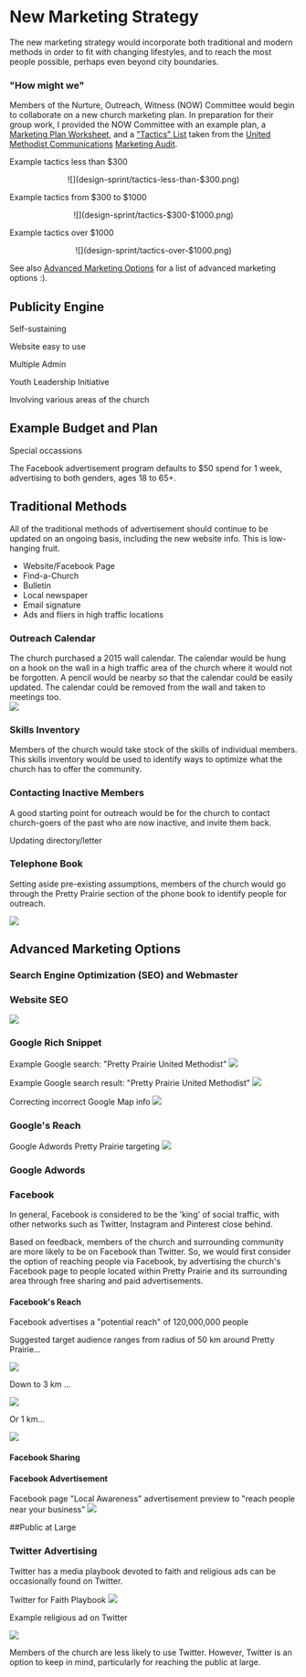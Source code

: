 # New Marketing Strategy

The new marketing strategy would incorporate both traditional and modern methods in order to fit with changing lifestyles, and to reach the most people possible, perhaps even beyond city boundaries. 

### "How might we"

Members of the Nurture, Outreach, Witness (NOW) Committee would begin to collaborate on a new church marketing plan. In preparation for their group work, I provided the NOW Committee with an example plan, a [Marketing Plan Worksheet](http://s3.amazonaws.com/Website_Properties_UGC/market-your-church/documents/UMCOM_YOUR_MARKETING_PLAN_WORKSHEET.PDF), and a ["Tactics" List](http://s3.amazonaws.com/Website_Properties_UGC/market-your-church/documents/STEP_4_IMPLEMENTATION_HOMEWORK.PDF) taken from the [United Methodist Communications](http://www.umcom.org) [Marketing Audit](http://www.umcom.org/learn/market-your-church-getting-started).

Example tactics less than $300
<center>
![](design-sprint/tactics-less-than-$300.png)
</center>

Example tactics from $300 to $1000
<center>
![](design-sprint/tactics-$300-$1000.png)
</center>

Example tactics over $1000
<center>
![](design-sprint/tactics-over-$1000.png)
</center>

See also [Advanced Marketing Options](advanced_marketing_options.md) for a list of advanced marketing options :).

## Publicity Engine

Self-sustaining

Website easy to use

Multiple Admin

Youth Leadership Initiative

Involving various areas of the church

## Example Budget and Plan

Special occassions

The Facebook advertisement program defaults to $50 spend for 1 week, advertising to both genders, ages 18 to 65+.

## Traditional Methods

All of the traditional methods of advertisement should continue to be updated on an ongoing basis, including the new website info. This is low-hanging fruit. 

* Website/Facebook Page
* Find-a-Church
* Bulletin
* Local newspaper
* Email signature
* Ads and fliers in high traffic locations

### Outreach Calendar

The church purchased a 2015 wall calendar. The calendar would be hung on a hook on the wall in a high traffic area of the church where it would not be forgotten. A pencil would be nearby so that the calendar could be easily updated. The calendar could be removed from the wall and taken to meetings too.  
![](new-marketing-strategy/marketing-strategy-outreach-calendar.jpg)

### Skills Inventory

Members of the church would take stock of the skills of individual members. This skills inventory would be used to identify ways to optimize what the church has to offer the community. 

### Contacting Inactive Members

A good starting point for outreach would be for the church to contact church-goers of the past who are now inactive, and invite them back. 

Updating directory/letter

### Telephone Book

Setting aside pre-existing assumptions, members of the church would go through the Pretty Prairie section of the phone book to identify people for outreach. 

![](new-marketing-strategy/marketing-strategy-telephone-book.jpg)

## Advanced Marketing Options

### Search Engine Optimization (SEO) and Webmaster

### Website SEO

![](new-marketing-strategy/website-seo.jpg)

### Google Rich Snippet
Example Google search: "Pretty Prairie United Methodist"
![](new-marketing-strategy/google-search-pretty-prairie-united.jpg)

Example Google search result: "Pretty Prairie United Methodist"
![](new-marketing-strategy/google-search-pretty-prairie-united-methodist.jpg)

Correcting incorrect Google Map info
![](new-marketing-strategy/google-pretty-prairie-united-methodist-church-report-a-problem.png)

### Google's Reach 

Google Adwords Pretty Prairie targeting
![](new-marketing-strategy/google-adwords-pretty-prairie-targeting.png)

### Google Adwords

### Facebook 

In general, Facebook is considered to be the 'king' of social traffic, with other networks such as Twitter, Instagram and Pinterest close behind.

Based on feedback, members of the church and surrounding community are more likely to be on Facebook than Twitter. So, we would first consider the option of reaching people via Facebook, by advertising the church's Facebook page to people located within Pretty Prairie and its surrounding area through free sharing and paid advertisements.

#### Facebook's Reach
Facebook advertises a "potential reach" of 120,000,000 people

Suggested target audience ranges from radius of 50 km around Pretty Prairie... 

![](new-marketing-strategy/facebook-page-advertisement-reach-50km.png)

Down to 3 km ... 

![](new-marketing-strategy/facebook-page-advertisement-reach-3km.png)

Or 1 km...

![](new-marketing-strategy/facebook-page-advertisement-reach-1km.png)

#### Facebook Sharing

#### Facebook Advertisement

Facebook page "Local Awareness" advertisement preview to "reach people near your business" 
![](new-marketing-strategy/facebook-page-advertisement-preview.png)

##Public at Large

### Twitter Advertising

Twitter has a media playbook devoted to faith and religious ads can be occasionally found on Twitter. 

Twitter for Faith Playbook
![](new-marketing-strategy/twitter-for-faith-playbook.png)

Example religious ad on Twitter

![](new-marketing-strategy/twitter-religious-advertisement.png)

Members of the church are less likely to use Twitter. However, Twitter is an option to keep in mind, particularly for reaching the public at large. 



